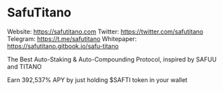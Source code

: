 # SafuTitano

Website: https://safutitano.com
Twitter: https://twitter.com/safutitano
Telegram: https://t.me/safutitano
Whitepaper: https://safutitano.gitbook.io/safu-titano

The Best Auto-Staking & Auto-Compounding Protocol, inspired by SAFUU and TITANO  

Earn 392,537% APY by just holding $SAFTI token in your wallet
